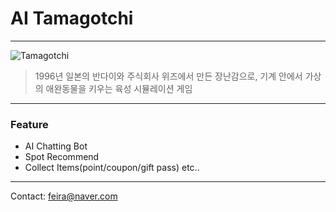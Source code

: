 # AI Tamagotchi

----
![Tamagotchi](https://encrypted-tbn0.gstatic.com/images?q=tbn:ANd9GcQ25PgjBXKFXdsXTWzaPdto8G1hktoX9l_0Fw&usqp=CAU)
> 1996년 일본의 반다이와 주식회사 위즈에서 만든 장난감으로, 
> 기계 안에서 가상의 애완동물을 키우는 육성 시뮬레이션 게임
----

### Feature
* AI Chatting Bot
* Spot Recommend
* Collect Items(point/coupon/gift pass)
etc..


----
Contact: feira@naver.com
